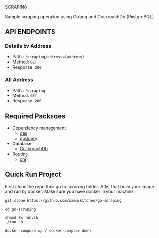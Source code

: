 SCRAPING

Sample scraping operation using Golang and CockroachDb (PostgreSQL)


## API ENDPOINTS

### Details by Address
- Path : `/scraping/address={address}`
- Method: `GET`
- Response: `200`

### All Address
- Path : `/scraping`
- Method: `GET`
- Response: `200`

## Required Packages
- Dependency management
    * [dep](https://github.com/golang/dep)
    * [goQuery](https://github.com/PuerkitoBio/goquery)
- Database
    * [CockroachDb](https://github.com/lib/pq)
- Routing
    * [chi](https://github.com/go-chi/chi)
    
## Quick Run Project
First clone the repo then go to scraping folder. After that build your image and run by docker. Make sure you have docker in your machine. 

```
git clone https://github.com/samuskitchen/go-scraping

cd go-scraping

chmod +x run.sh
./run.sh

docker-compose up / docker-compose down